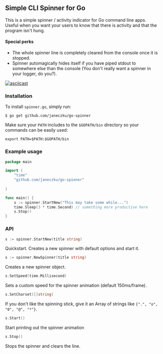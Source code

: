 ## Simple CLI Spinner for Go

This is a simple spinner / activity indicator for Go command line apps.
Useful when you want your users to know that there is activity and that the program isn't hung.    
#### Special perks
* The whole spinner line is completely cleared from the console once it is stopped.
* Spinner automagically hides itself if you have piped stdout to somewhere else than the console (You don't really want a spinner in your logger, do you?).    
 
[![asciicast](https://asciinema.org/a/20208.png)](https://asciinema.org/a/20208)

### Installation

To install `spinner.go`, simply run:
```
$ go get github.com/janeczku/go-spinner
```

Make sure your `PATH` includes to the `$GOPATH/bin` directory so your commands can be easily used:
```
export PATH=$PATH:$GOPATH/bin
```

### Example usage

``` go
package main

import (
	"time"
	"github.com/janeczku/go-spinner"
	
)

func main() {
	s := spinner.StartNew("This may take some while...")
	time.Sleep(3 * time.Second) // something more productive here
	s.Stop()
}
```

### API

``` go
s := spinner.StartNew(title string)
```
Quickstart. Creates a new spinner with default options and start it. 

``` go
s := spinner.NewSpinner(title string)
```
Creates a new spinner object.

``` go
s.SetSpeed(time.Millisecond)
```
Sets a custom speed for the spinner animation (default 150ms/frame).

``` go
s.SetCharset([]string)
```
If you don't like the spinning stick, give it an Array of strings like `{".", "o", "0", "@", "*"}`.

``` go
s.Start()
```
Start printing out the spinner animation

``` go
s.Stop()
```
Stops the spinner and clears the line.
